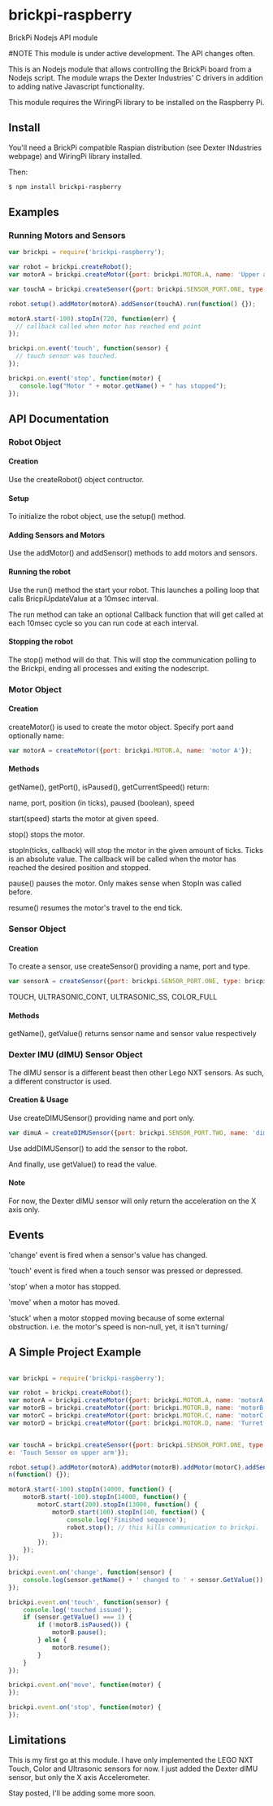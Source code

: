 brickpi-raspberry
==============

BrickPi Nodejs API module

#NOTE
This module is under active development.  The API changes often.


This is an Nodejs module that allows controlling the BrickPi board from a Nodejs script.  The module wraps the Dexter Industries' C drivers in addition to adding native Javascript functionality.

This module requires the WiringPi library to be installed on the Raspberry Pi.


## Install

You'll need a BrickPi compatible Raspian distribution (see Dexter INdustries webpage) and WiringPi library installed.

Then:

```bash
$ npm install brickpi-raspberry
```

## Examples



### Running Motors and Sensors

```javascript
var brickpi = require('brickpi-raspberry');

var robot = brickpi.createRobot();
var motorA = brickpi.createMotor({port: brickpi.MOTOR.A, name: 'Upper arm'});

var touchA = brickpi.createSensor({port: brickpi.SENSOR_PORT.ONE, type: brickpi.SENSOR_TYPE.TOUCH, name: 'Touch Sensor on upper arm'});

robot.setup().addMotor(motorA).addSensor(touchA).run(function() {});

motorA.start(-100).stopIn(720, function(err) {
  // callback called when motor has reached end point
});

brickpi.on.event('touch', function(sensor) {
  // touch sensor was touched.
});

brickpi.on.event('stop', function(motor) {
   console.log("Motor " + motor.getName() + " has stopped");
});
```

## API Documentation

### Robot Object

#### Creation

Use the createRobot() object contructor.

#### Setup

To initialize the robot object, use the setup() method.

#### Adding Sensors and Motors

Use the addMotor() and addSensor() methods to add motors and sensors.

#### Running the robot

Use the run() method the start your robot.  This launches a polling loop that calls BricpiUpdateValue at a 10msec interval.

The run method can take an optional Callback function that will get called at each 10msec cycle so you can run code at each interval.

#### Stopping the robot

The stop() method will do that.  This will stop the communication polling to the Brickpi, ending all processes and exiting the nodescript.


### Motor Object

#### Creation

createMotor() is used to create the motor object.  Specify port aand optionally name:

```javascript
var motorA = createMotor({port: brickpi.MOTOR.A, name: 'motor A'});
``` 

#### Methods

getName(), getPort(), isPaused(), getCurrentSpeed() return:

name, port, position (in ticks), paused (boolean), speed

start(speed) starts the motor at given speed.

stop() stops the motor.

stopIn(ticks, callback) will stop the motor in the given amount of ticks.  Ticks is an absolute value.  The callback will be called when the motor has reached the desired position and stopped.

pause()  pauses the motor.  Only makes sense when StopIn was called before.

resume() resumes the motor's travel to the end tick.


### Sensor Object

#### Creation

To create a sensor, use createSensor() providing a name, port and type.

```javascript
var sensorA = createSensor({port: brickpi.SENSOR_PORT.ONE, type: bricpi.SENSOR_TYPE.TOUCH, name: 'motor A'});
```

TOUCH, ULTRASONIC_CONT, ULTRASONIC_SS, COLOR_FULL

#### Methods

getName(), getValue() returns sensor name and sensor value respectively


### Dexter IMU (dIMU) Sensor Object

The dIMU sensor is a different beast then other Lego NXT sensors.  As such, a different constructor is used.

#### Creation & Usage

Use createDIMUSensor() providing name and port only.

```javascript
var dimuA = createDIMUSensor({port: brickpi.SENSOR_PORT.TWO, name: 'dimu x axis'});
```

Use addDIMUSensor() to add the sensor to the robot.

And finally, use getValue() to read the value.  

#### Note

For now, the Dexter dIMU sensor will only return the acceleration on the X axis only.


## Events

'change' event is fired when a sensor's value has changed.  

'touch' event is fired when a touch sensor was pressed or depressed.

'stop' when a motor has stopped.

'move' when a motor has moved.

'stuck' when a motor stopped moving because of some external obstruction.  i.e. the motor's speed is non-null, yet, it isn't turning/
 

## A Simple Project Example

```javascript

var brickpi = require('brickpi-raspberry');

var robot = brickpi.createRobot();
var motorA = brickpi.createMotor({port: brickpi.MOTOR.A, name: 'motorA'});
var motorB = brickpi.createMotor({port: brickpi.MOTOR.B, name: 'motorB'});
var motorC = brickpi.createMotor({port: brickpi.MOTOR.C, name: 'motorC'});
var motorD = brickpi.createMotor({port: brickpi.MOTOR.D, name: 'Turret motor'});


var touchA = brickpi.createSensor({port: brickpi.SENSOR_PORT.ONE, type: brickpi.SENSOR_TYPE.TOUCH, nam\
e: 'Touch Sensor on upper arm'});

robot.setup().addMotor(motorA).addMotor(motorB).addMotor(motorC).addSensor(touchA).addMotor(motorD).ru\
n(function() {});

motorA.start(-100).stopIn(14000, function() {
    motorB.start(-100).stopIn(14000, function() {
        motorC.start(200).stopIn(13000, function() {
            motorD.start(100).stopIn(140, function() {
                console.log('Finished sequence');
                robot.stop(); // this kills communication to brickpi.                                  
            });
        });
    });
});

brickpi.event.on('change', function(sensor) {
    console.log(sensor.getName() + ' changed to ' + sensor.GetValue());
});

brickpi.event.on('touch', function(sensor) {
    console.log('touched issued');
    if (sensor.getValue() === 1) {
        if (!motorB.isPaused()) {
            motorB.pause();
        } else {
            motorB.resume();
        }
    }
});

brickpi.event.on('move', function(motor) {
});

brickpi.event.on('stop', function(motor) {
});

```

## Limitations

This is my first go at this module.  I have only implemented the LEGO NXT Touch, Color and Ultrasonic sensors for now.
I just added the Dexter dIMU sensor, but only the X axis Accelerometer.

Stay posted, I'll be adding some more soon.
